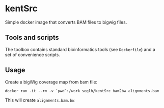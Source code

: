 # kentSrc

Simple docker image that converts BAM files to bigwig files.

## Tools and scripts
The toolbox contains standard bioinformatics tools (see `Dockerfile`) and a set of convenience scripts.

## Usage

Create a bigWig coverage map from bam file:
```
docker run -it --rm -v `pwd`:/work seglh/kentSrc bam2bw alignments.bam
```
This will create `alignments.bam.bw`.
